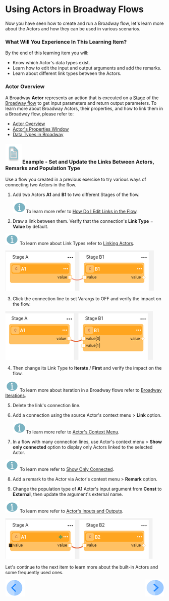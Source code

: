 # Using Actors in Broadway Flows

Now you have seen how to create and run a Broadway flow, let's learn more about the Actors and how they can be used in various scenarios.

### What Will You Experience In This Learning Item?

By the end of this learning item you will:

- Know which Actor's data types exist.
- Learn how to edit the input and output arguments and add the remarks.
- Learn about different link types between the Actors.

### Actor Overview

A Broadway **Actor** represents an action that is executed on a [Stage](/articles/19_Broadway/19_broadway_flow_stages.md) of the [Broadway flow](/articles/19_Broadway/02a_broadway_flow_overview.md) to get input parameters and return output parameters. To learn more about Broadway Actors, their properties, and how to link them in a Broadway flow, please refer to:

* [Actor Overview](/articles/19_Broadway/03_broadway_actor.md)
* [Actor's Properties WIndow](/articles/19_Broadway/03_broadway_actor_window.md)
* [Data Types in Broadway](/articles/19_Broadway/05_data_types.md)


### ![](/academy/images/example.png)Example - Set and Update the Links Between Actors, Remarks and Population Type

Use a flow you created in a previous exercise to try various ways of connecting two Actors in the flow. 

1. Add two Actors **A1** and **B1** to two different Stages of the flow.

   ![info](images/information.png)To learn more refer to [How Do I Edit Links in the Flow](/articles/19_Broadway/07_broadway_flow_linking_actors.md#how-do-i-edit-links-in-the-flow).

2. Draw a link between them. Verify that the connection's **Link Type** = **Value** by default.

![info](images/information.png) To learn more about Link Types refer to [Linking Actors](/articles/19_Broadway/07_broadway_flow_linking_actors.md).

![image](images/08_link_type_1.PNG)

3. Click the connection line to set Varargs to OFF and verify the impact on the flow.

![image](images/08_link_type_vararg.PNG)

4. Then change its Link Type to **Iterate** / **First** and verify the impact on the flow.

![](images/information.png) To learn more about iteration in a Broadway flows refer to [Broadway Iterations](/articles/19_Broadway/21_iterations.md). 

5. Delete the link's connection line.

6. Add a connection using the source Actor's context menu > **Link** option. 

   ![](images/information.png)To learn more refer to [Actor's Context Menu](/articles/19_Broadway/18_broadway_flow_window.md#actor-context-menu).

7. In a flow with many connection lines, use Actor's context menu > **Show only connected** option to display only Actors linked to the selected Actor.

![info](images/information.png) To learn more refer to [Show Only Connected](/articles/19_Broadway/08_show_only_connected_actors.md).

8. Add a remark to the Actor via Actor's context menu > **Remark** option.

9. Change the population type of **A1** Actor's input argument from **Const** to **External**, then update the argument's external name.

![info](images/information.png) To learn more refer to [Actor's Inputs and Outputs](/articles/19_Broadway/03_broadway_actor_window.md#actors-inputs-and-outputs).

![image](images/08_link_type_external.PNG)

Let's continue to the next item to learn more about the built-in Actors and some frequently used ones.

[![Previous](/articles/images/Previous.png)](07_broadway_flow_add_condition_execise.md)[<img align="right" width="60" height="54" src="/articles/images/Next.png">](09_frequently_used_actor_types.md)


